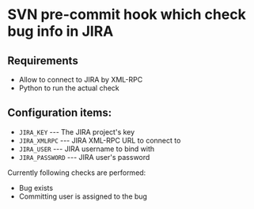 # SVN pre-commit hook which check bug info in JIRA

## Requirements

*   Allow to connect to JIRA by XML-RPC
*   Python to run the actual check

## Configuration items:

*    `JIRA_KEY` --- The JIRA project's key
*    `JIRA_XMLRPC` --- JIRA XML-RPC URL to connect to
*    `JIRA_USER` --- JIRA username to bind with
*    `JIRA_PASSWORD` --- JIRA user's password

Currently following checks are performed:

*    Bug exists 
*    Committing user is assigned to the bug
